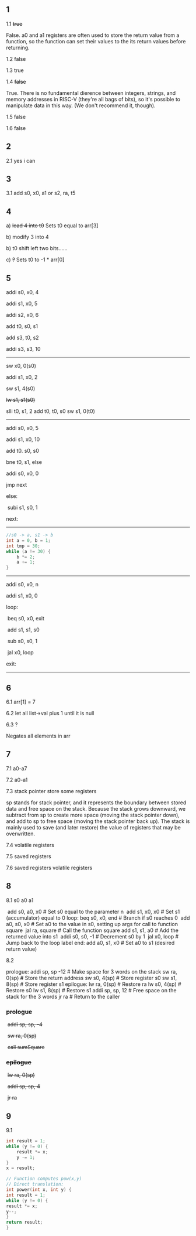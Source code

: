 ## 1

1.1 ~~true~~

False. a0 and a1 registers are often used to store the return value from a function,
so the function can set their values to the its return values before returning.

1.2 false

1.3 true

1.4 ~~false~~

True. There is no fundamental dierence between integers, strings, and memory
addresses in RISC-V (they're all bags of bits), so it's possible to manipulate data in
this way. (We don't recommend it, though).

1.5 false

1.6 false

## 2

2.1 yes i can

## 3

3.1 add s0, x0, a1	or s2, ra, t5

## 4

a) ~~load 4 into t0~~ Sets t0 equal to arr[3]

b) modify 3 into 4

b) t0 shift left two bits......

c) ~~?~~ Sets t0 to -1 * arr[0]

## 5

addi s0, x0, 4

addi s1, x0, 5

addi s2, x0, 6

add t0, s0, s1

add s3, t0, s2

addi s3, s3, 10

------

sw x0, 0(s0)

addi s1, x0, 2

sw s1, 4(s0)

~~lw s1, s1(s0)~~

slli t0, s1, 2
add t0, t0, s0
sw s1, 0(t0)

------

addi s0, x0, 5

addi s1, x0, 10

add t0. s0, s0

bne t0, s1, else

addi s0, x0, 0

jmp next

else:

​	subi s1, s0, 1

next:

------

```c
//s0 -> a, s1 -> b
int a = 0, b = 1;
int tmp = 30;
while (a != 30) {
    b *= 2;
    a += 1;
}
```

------

addi s0, x0, n

addi s1, x0, 0

loop:

​	beq s0, x0, exit

​	add s1, s1, s0

​	sub s0, s0, 1

​	jal x0, loop

exit:

------

## 6

6.1	arr[1] = 7

6.2	let all list->val plus 1 until it is null

6.3	?

Negates all elements in arr

## 7

7.1	a0-a7

7.2	a0-a1

7.3	stack pointer	store some registers

sp stands for stack pointer, and it represents the boundary between stored data and
free space on the stack. Because the stack grows downward, we subtract from sp
to create more space (moving the stack pointer down), and add to sp to free space
(moving the stack pointer back up). The stack is mainly used to save (and later
restore) the value of registers that may be overwritten.

7.4	volatile registers

7.5	saved registers

7.6	saved registers	volatile registers

## 8

8.1	s0	a0	a1

​	add s0, a0, x0 	# Set s0 equal to the parameter n
​	add s1, x0, x0 	# Set s1 (accumulator) equal to 0
loop: beq s0, x0, end 	# Branch if s0 reaches 0
​	add a0, s0, x0 	# Set a0 to the value in s0, setting up args for call to function square
​	jal ra, square 	# Call the function square
​	add s1, s1, a0 	# Add the returned value into s1
​	addi s0, s0, -1 	# Decrement s0 by 1
​	jal x0, loop 	# Jump back to the loop label
end: add a0, s1, x0 	# Set a0 to s1 (desired return value)

8.2

prologue: addi sp, sp -12 	# Make space for 3 words on the stack
	sw ra, 0(sp) 	# Store the return address
	sw s0, 4(sp) 	# Store register s0
	sw s1, 8(sp)	# Store register s1
epilogue: lw ra, 0(sp) # Restore ra
	lw s0, 4(sp) 	# Restore s0
	lw s1, 8(sp) 	# Restore s1
	addi sp, sp, 12 	# Free space on the stack for the 3 words
	jr ra 	# Return to the caller

### ~~prologue~~

​	~~addi sp, sp, -4~~

​	~~sw ra, 0(sp)~~

​	~~call sumSquare~~

### ~~epilogue~~

​	~~lw ra, 0(sp)~~

​	~~addi sp, sp, 4~~

​	~~jr ra~~

## 9

9.1

```c
int result = 1;
while (y != 0) {
    result *= x;
    y -= 1;
}
x = result;

// Function computes pow(x,y)
// Direct translation:
int power(int x, int y) {
int result = 1;
while (y != 0) {
result *= x;
y--;
}
return result;
}
```









